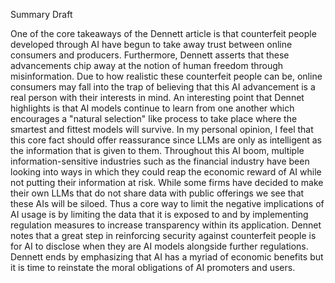 Summary Draft

One of the core takeaways of the Dennett article is that counterfeit people developed through AI have begun to take away trust between online consumers and producers. Furthermore, Dennett asserts that these advancements chip away at the notion of human freedom through misinformation. Due to how realistic these counterfeit people can be, online consumers may fall into the trap of believing that this AI advancement is a real person with their interests in mind. An interesting point that Dennet highlights is that AI models continue to learn from one another which encourages a "natural selection" like process to take place where the smartest and fittest models will survive.  In my personal opinion, I feel that this core fact should offer reassurance since LLMs are only as intelligent as the information that is given to them. Throughout this AI boom, multiple information-sensitive industries such as the financial industry have been looking into ways in which they could reap the economic reward of AI while not putting their information at risk. While some firms have decided to make their own LLMs that do not share data with public offerings we see that these AIs will be siloed. Thus a core way to limit the negative implications of AI usage is by limiting the data that it is exposed to and by implementing regulation measures to increase transparency within its application. Dennet notes that a great step in reinforcing security against counterfeit people is for AI to disclose when they are AI models alongside further regulations. Dennett ends by emphasizing that AI has a myriad of economic benefits but it is time to reinstate the moral obligations of AI promoters and users.
